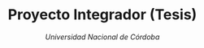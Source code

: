 <h1 align="center"><strong>Proyecto Integrador (Tesis)</strong><br></h1>

<p align="center">
  
</p>
<p align="center">
  <em>Universidad Nacional de Córdoba</em>
</p>
